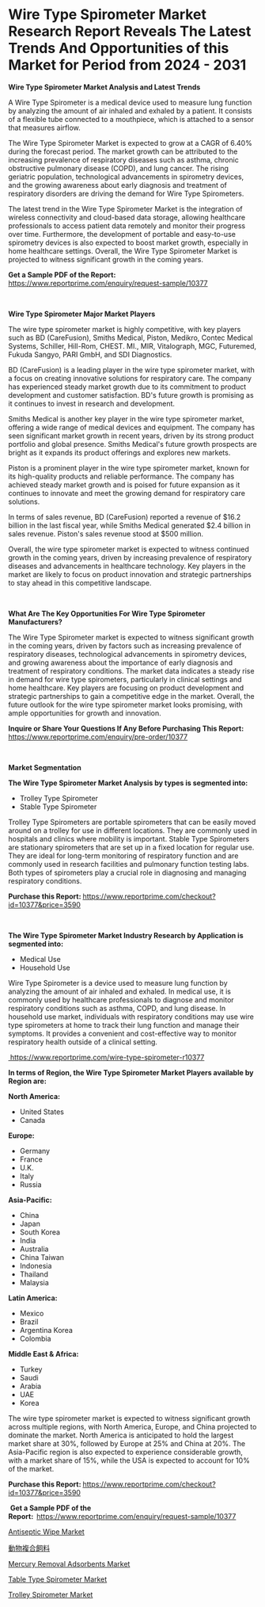 <p><h1>Wire Type Spirometer Market Research Report Reveals The Latest Trends And Opportunities of this Market for Period from 2024 - 2031</h1></p><p><strong>Wire Type Spirometer Market Analysis and Latest Trends</strong></p>
<p><p>A Wire Type Spirometer is a medical device used to measure lung function by analyzing the amount of air inhaled and exhaled by a patient. It consists of a flexible tube connected to a mouthpiece, which is attached to a sensor that measures airflow.</p><p>The Wire Type Spirometer Market is expected to grow at a CAGR of 6.40% during the forecast period. The market growth can be attributed to the increasing prevalence of respiratory diseases such as asthma, chronic obstructive pulmonary disease (COPD), and lung cancer. The rising geriatric population, technological advancements in spirometry devices, and the growing awareness about early diagnosis and treatment of respiratory disorders are driving the demand for Wire Type Spirometers.</p><p>The latest trend in the Wire Type Spirometer Market is the integration of wireless connectivity and cloud-based data storage, allowing healthcare professionals to access patient data remotely and monitor their progress over time. Furthermore, the development of portable and easy-to-use spirometry devices is also expected to boost market growth, especially in home healthcare settings. Overall, the Wire Type Spirometer Market is projected to witness significant growth in the coming years.</p></p>
<p><strong>Get a Sample PDF of the Report:&nbsp;</strong> <a href="https://www.reportprime.com/enquiry/request-sample/10377">https://www.reportprime.com/enquiry/request-sample/10377</a></p>
<p>&nbsp;</p>
<p><strong>Wire Type Spirometer Major Market Players</strong></p>
<p><p>The wire type spirometer market is highly competitive, with key players such as BD (CareFusion), Smiths Medical, Piston, Medikro, Contec Medical Systems, Schiller, Hill-Rom, CHEST. MI., MIR, Vitalograph, MGC, Futuremed, Fukuda Sangyo, PARI GmbH, and SDI Diagnostics.</p><p>BD (CareFusion) is a leading player in the wire type spirometer market, with a focus on creating innovative solutions for respiratory care. The company has experienced steady market growth due to its commitment to product development and customer satisfaction. BD's future growth is promising as it continues to invest in research and development.</p><p>Smiths Medical is another key player in the wire type spirometer market, offering a wide range of medical devices and equipment. The company has seen significant market growth in recent years, driven by its strong product portfolio and global presence. Smiths Medical's future growth prospects are bright as it expands its product offerings and explores new markets.</p><p>Piston is a prominent player in the wire type spirometer market, known for its high-quality products and reliable performance. The company has achieved steady market growth and is poised for future expansion as it continues to innovate and meet the growing demand for respiratory care solutions.</p><p>In terms of sales revenue, BD (CareFusion) reported a revenue of $16.2 billion in the last fiscal year, while Smiths Medical generated $2.4 billion in sales revenue. Piston's sales revenue stood at $500 million.</p><p>Overall, the wire type spirometer market is expected to witness continued growth in the coming years, driven by increasing prevalence of respiratory diseases and advancements in healthcare technology. Key players in the market are likely to focus on product innovation and strategic partnerships to stay ahead in this competitive landscape.</p></p>
<p>&nbsp;</p>
<p><strong>What Are The Key Opportunities For Wire Type Spirometer Manufacturers?</strong></p>
<p><p>The Wire Type Spirometer market is expected to witness significant growth in the coming years, driven by factors such as increasing prevalence of respiratory diseases, technological advancements in spirometry devices, and growing awareness about the importance of early diagnosis and treatment of respiratory conditions. The market data indicates a steady rise in demand for wire type spirometers, particularly in clinical settings and home healthcare. Key players are focusing on product development and strategic partnerships to gain a competitive edge in the market. Overall, the future outlook for the wire type spirometer market looks promising, with ample opportunities for growth and innovation.</p></p>
<p><strong>Inquire or Share Your Questions If Any Before Purchasing This Report:</strong> <a href="https://www.reportprime.com/enquiry/pre-order/10377">https://www.reportprime.com/enquiry/pre-order/10377</a></p>
<p>&nbsp;</p>
<p><strong>Market Segmentation</strong></p>
<p><strong>The Wire Type Spirometer Market Analysis by types is segmented into:</strong></p>
<p><ul><li>Trolley Type Spirometer</li><li>Stable Type Spirometer</li></ul></p>
<p><p>Trolley Type Spirometers are portable spirometers that can be easily moved around on a trolley for use in different locations. They are commonly used in hospitals and clinics where mobility is important. Stable Type Spirometers are stationary spirometers that are set up in a fixed location for regular use. They are ideal for long-term monitoring of respiratory function and are commonly used in research facilities and pulmonary function testing labs. Both types of spirometers play a crucial role in diagnosing and managing respiratory conditions.</p></p>
<p><strong>Purchase this Report:&nbsp;</strong><a href="https://www.reportprime.com/checkout?id=10377&price=3590">https://www.reportprime.com/checkout?id=10377&price=3590</a></p>
<p>&nbsp;</p>
<p><strong>The Wire Type Spirometer Market Industry Research by Application is segmented into:</strong></p>
<p><ul><li>Medical Use</li><li>Household Use</li></ul></p>
<p><p>Wire Type Spirometer is a device used to measure lung function by analyzing the amount of air inhaled and exhaled. In medical use, it is commonly used by healthcare professionals to diagnose and monitor respiratory conditions such as asthma, COPD, and lung disease. In household use market, individuals with respiratory conditions may use wire type spirometers at home to track their lung function and manage their symptoms. It provides a convenient and cost-effective way to monitor respiratory health outside of a clinical setting.</p></p>
<p><a href="https://www.reportprime.com/wire-type-spirometer-r10377">&nbsp;https://www.reportprime.com/wire-type-spirometer-r10377</a></p>
<p><strong>In terms of Region, the Wire Type Spirometer Market Players available by Region are:</strong></p>
<p>
    <p> <strong> North America: </strong>
        <ul>
            <li>United States</li>
            <li>Canada</li>
        </ul>
        </p> 
    <p> <strong> Europe: </strong>
        <ul>
            <li>Germany</li>
            <li>France</li>
            <li>U.K.</li>
            <li>Italy</li>
            <li>Russia</li>
        </ul>
        </p> 
    <p> <strong> Asia-Pacific: </strong>
        <ul>
            <li>China</li>
            <li>Japan</li>
            <li>South Korea</li>
            <li>India</li>
            <li>Australia</li>
            <li>China Taiwan</li>
            <li>Indonesia</li>
            <li>Thailand</li>
            <li>Malaysia</li>
        </ul>
        </p> 
    <p> <strong> Latin America: </strong>
        <ul>
            <li>Mexico</li>
            <li>Brazil</li>
            <li>Argentina Korea</li>
            <li>Colombia</li>
        </ul>
        </p> 
    <p> <strong> Middle East & Africa: </strong>
        <ul>
            <li>Turkey</li>
            <li>Saudi</li>
            <li>Arabia</li>
            <li>UAE</li>
            <li>Korea</li>
        </ul>
    </p>
    </p>
<p><p>The wire type spirometer market is expected to witness significant growth across multiple regions, with North America, Europe, and China projected to dominate the market. North America is anticipated to hold the largest market share at 30%, followed by Europe at 25% and China at 20%. The Asia-Pacific region is also expected to experience considerable growth, with a market share of 15%, while the USA is expected to account for 10% of the market.</p></p>
<p><strong>Purchase this Report: </strong><a href="https://www.reportprime.com/checkout?id=10377&price=3590">https://www.reportprime.com/checkout?id=10377&price=3590</a></p>
<p>&nbsp;<strong>Get a Sample PDF of the Report:&nbsp;&nbsp;</strong><a href="https://www.reportprime.com/enquiry/request-sample/10377">https://www.reportprime.com/enquiry/request-sample/10377</a></p>
<p><strong></strong></p>
<p><p><a href="https://www.linkedin.com/pulse/antiseptic-wipe-market-analysis-sze-forecasted-period-from-nx4ye?trackingId=A4IS63Jcs5nwYepkSZpEdw%3D%3D">Antiseptic Wipe Market</a></p><p><a href="https://github.com/zoetazuur/Market-Research-Report-List-1/blob/main/573200479449.md">動物複合飼料</a></p><p><a href="https://www.linkedin.com/pulse/mercury-removal-adsorbents-market-size-furnishes-valuable-information-jim0e?trackingId=9tKNbxd0mGn5aJwRsP9c5Q%3D%3D">Mercury Removal Adsorbents Market</a></p><p><a href="https://github.com/Valeridd446677/Market-Research-Report-List-1/blob/main/table-type-spirometer-market.md">Table Type Spirometer Market</a></p><p><a href="https://github.com/IzaiahBartell/Market-Research-Report-List-1/blob/main/trolley-spirometer-market.md">Trolley Spirometer Market</a></p></p>